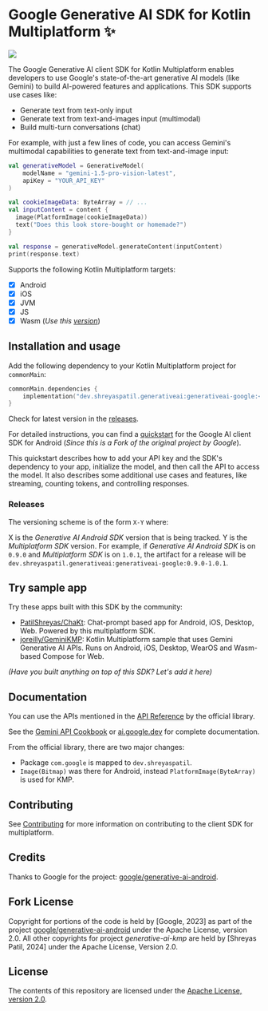 # Google Generative AI SDK for Kotlin Multiplatform ✨

<a href="https://search.maven.org/search?q=g:dev.shreyaspatil.generativeai"><img src="https://img.shields.io/maven-central/v/dev.shreyaspatil.generativeai/generativeai-google?label=Maven%20Central&logo=kotlin&style=flat-square"/></a>

The Google Generative AI client SDK for Kotlin Multiplatform enables developers to use Google's 
state-of-the-art generative AI models (like Gemini) to build AI-powered features and applications. 
This SDK supports use cases like:
- Generate text from text-only input
- Generate text from text-and-images input (multimodal)
- Build multi-turn conversations (chat)

For example, with just a few lines of code, you can access Gemini's multimodal capabilities to 
generate text from text-and-image input:

```kotlin
val generativeModel = GenerativeModel(
    modelName = "gemini-1.5-pro-vision-latest",
    apiKey = "YOUR_API_KEY"
)

val cookieImageData: ByteArray = // ...
val inputContent = content {
  image(PlatformImage(cookieImageData))
  text("Does this look store-bought or homemade?")
}

val response = generativeModel.generateContent(inputContent)
print(response.text)
```

Supports the following Kotlin Multiplatform targets:
- [x] Android
- [x] iOS
- [x] JVM
- [x] JS
- [x] Wasm (_Use this [version](https://github.com/PatilShreyas/generative-ai-kmp/releases/tag/v0.9.0-1.0.1-wasm)_)

## Installation and usage

Add the following dependency to your Kotlin Multiplatform project for `commonMain`:

```kotlin
commonMain.dependencies {
    implementation("dev.shreyaspatil.generativeai:generativeai-google:<version>")
}
```

Check for latest version in the [releases](https://github.com/PatilShreyas/generative-ai-kmp/releases).

For detailed instructions, you can find a [quickstart](https://ai.google.dev/tutorials/android_quickstart) 
for the Google AI client SDK for Android (_Since this is a Fork of the original project by Google_).

This quickstart describes how to add your API key and the SDK's dependency to your app, 
initialize the model, and then call the API to access the model. It also describes some additional 
use cases and features, like streaming, counting tokens, and controlling responses.

### Releases
The versioning scheme is of the form `X-Y` where:

X is the _Generative AI  Android SDK_ version that is being tracked.
Y is the _Multiplatform SDK_ version.
For example, if _Generative AI  Android SDK_ is on `0.9.0` and _Multiplatform SDK_ is on `1.0.1`, the artifact for a release will be `dev.shreyaspatil.generativeai:generativeai-google:0.9.0-1.0.1`.

## Try sample app

Try these apps built with this SDK by the community:

- [PatilShreyas/ChaKt](https://github.com/PatilShreyas/ChaKt-KMP): Chat-prompt based app for Android, iOS, Desktop, Web. Powered by this multiplatform SDK.
- [joreilly/GeminiKMP](https://github.com/joreilly/GeminiKMP): Kotlin Multiplatform sample that uses Gemini Generative AI APIs. Runs on Android, iOS, Desktop, WearOS and Wasm-based Compose for Web.

*(Have you built anything on top of this SDK? Let's add it here)*

## Documentation

You can use the APIs mentioned in the [API Reference](https://ai.google.dev/tutorials/android_quickstart)
by the official library.

See the [Gemini API Cookbook](https://github.com/google-gemini/gemini-api-cookbook/) or [ai.google.dev](https://ai.google.dev) for complete documentation.

From the official library, there are two major changes:
- Package `com.google` is mapped to `dev.shreyaspatil`.
- `Image(Bitmap)` was there for Android, instead `PlatformImage(ByteArray)` is used for KMP.

## Contributing

See [Contributing](https://github.com/patilshreyas/generative-ai-kmp/blob/main/CONTRIBUTING.md) for 
more information on contributing to the client SDK for multiplatform.

## Credits
Thanks to Google for the project: [google/generative-ai-android](https://github.com/google/generative-ai-android).

## Fork License
Copyright for portions of the code is held by [Google, 2023] as part of the project 
[google/generative-ai-android](https://github.com/google/generative-ai-android) under the 
Apache License, version 2.0. 
All other copyrights for project *generative-ai-kmp* are held by [Shreyas Patil, 2024] under the 
Apache License, Version 2.0.

## License

The contents of this repository are licensed under the
[Apache License, version 2.0](http://www.apache.org/licenses/LICENSE-2.0).

